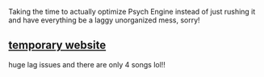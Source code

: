 Taking the time to actually optimize Psych Engine instead of just rushing it and have everything be a laggy unorganized mess, sorry!

[temporary website](https://whiskinator.github.io/Pack_1/)
-
huge lag issues and there are only 4 songs lol!!
